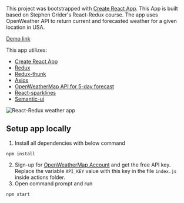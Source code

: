 This project was bootstrapped with [Create React App](https://github.com/facebook/create-react-app). This App is built based on Stephen Grider's React-Redux course. The app uses OpenWeather API to return current and forecasted weather for a given location in USA. 

[Demo link](https://reactcityweatherapp.netlify.com/)

This app utilizes:

- [Create React App](https://github.com/facebook/create-react-app)
- [Redux](https://redux.js.org/)
- [Redux-thunk](https://github.com/reduxjs/redux-thunk)
- [Axios](https://www.npmjs.com/package/axios)
- [OpenWeatherMap API for 5-day forecast](https://openweathermap.org/forecast5)
- [React-sparklines](https://github.com/borisyankov/react-sparklines)
- [Semantic-ui](https://semantic-ui.com/)



![React-Redux weather app](https://i.imgur.com/M8f1XzO.gif)



## Setup app locally

1. Install all dependencies with below command
```
npm install
```
2. Sign-up for [OpenWeatherMap Account](https://home.openweathermap.org/users/sign_up) and get the free API key. Replace the variable ```API_KEY``` value with this key in the file ```index.js``` inside actions folder.
3. Open command prompt and run 
```
npm start
```
